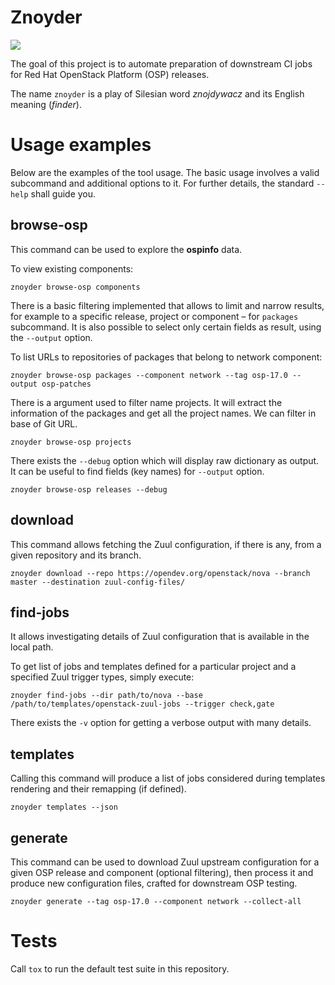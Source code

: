 # Znoyder

![](https://github.com/rhos-infra/znoyder/workflows/CI/badge.svg)

The goal of this project is to automate preparation of downstream CI jobs
for Red Hat OpenStack Platform (OSP) releases.

The name `znoyder` is a play of Silesian word *znojdywacz* and its English
meaning (*finder*).


# Usage examples

Below are the examples of the tool usage.
The basic usage involves a valid subcommand and additional options to it.
For further details, the standard `--help` shall guide you.


## browse-osp

This command can be used to explore the **ospinfo** data.

To view existing components:
```
znoyder browse-osp components
```

There is a basic filtering implemented that allows to limit and narrow results,
for example to a specific release, project or component – for `packages` subcommand.
It is also possible to select only certain fields as result, using the `--output` option.

To list URLs to repositories of packages that belong to network component:

```
znoyder browse-osp packages --component network --tag osp-17.0 --output osp-patches
```

There is a argument used to filter name projects. It will extract the information of the packages and get all the project names. We can filter in base of Git URL.

```
znoyder browse-osp projects
```

There exists the `--debug` option which will display raw dictionary as output.
It can be useful to find fields (key names) for `--output` option.

```
znoyder browse-osp releases --debug
```


## download

This command allows fetching the Zuul configuration, if there is any,
from a given repository and its branch.

```
znoyder download --repo https://opendev.org/openstack/nova --branch master --destination zuul-config-files/
```


## find-jobs

It allows investigating details of Zuul configuration that is available
in the local path.

To get list of jobs and templates defined for a particular project
and a specified Zuul trigger types, simply execute:

```
znoyder find-jobs --dir path/to/nova --base /path/to/templates/openstack-zuul-jobs --trigger check,gate
```

There exists the `-v` option for getting a verbose output with many details.


## templates

Calling this command will produce a list of jobs considered during
templates rendering and their remapping (if defined).

```
znoyder templates --json
```


## generate

This command can be used to download Zuul upstream configuration for a given
OSP release and component (optional filtering), then process it and produce
new configuration files, crafted for downstream OSP testing.

```
znoyder generate --tag osp-17.0 --component network --collect-all
```


# Tests

Call `tox` to run the default test suite in this repository.

